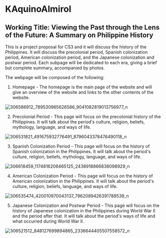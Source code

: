 # KAquinoAlmirol
## Working Title: Viewing the Past through the Lens of the Future: A Summary on Philippine History
This is a project proposal for CS3 and it will discuss the history of the Philippines. It will discuss the precolonial period, Spanish colonization period, American colonization period, and the Japanese colonization and postwar period. Each subpage will be dedicated to each era, giving a brief but complete summary, accompanied by photos. 

The webpage will be composed of the following: 

1. Homepage - The homepage is the main page of the website and will give an overview of the website and links to the other contents of the website.

![306586912_789530965626586_9041082819013756977_n](https://user-images.githubusercontent.com/112600858/190387656-6431d373-0172-424f-b1f2-c1b891b0e297.png)

2. Precolonial Period - This page will focus on the precolonial history of the Philippines. It will talk about the period's culture, religion, beliefs, mythology, language, and ways of life.

![306531821_491675932776491_8796043378476490118_n](https://user-images.githubusercontent.com/112600858/190387772-8ad7b854-b11e-41a4-83d2-3672d7a3f7f3.png)

3. Spanish Colonization Period - This page will focus on the history of Spanish colonization in the Philippines. It will talk about the period's culture, religion, beliefs, mythology, language, and ways of life. 

![306618459_1174816206465125_2438918866838098929_n](https://user-images.githubusercontent.com/112600858/190387821-2c21e7a7-9c5b-44ce-acb0-f72bb836ccc9.png)

4. American Colonization Period - This page will focus on the history of American colonization in the Philippines. It will talk about the period's culture, religion, beliefs, language, and ways of life. 

![306535474_420010970043137_7962089426391788539_n](https://user-images.githubusercontent.com/112600858/190387856-f405360c-5311-4d50-acd7-3e49fc14b2d2.png)

5. Japanese Colonization and Postwar Period - This page will focus on the history of Japanese colonization in the Philippines during World War II and the period after that. It will talk about the period's ways of life and what occurred during World War II. 

![306521512_848127699894865_2336644405507558572_n](https://user-images.githubusercontent.com/112600858/190387895-67589503-ef0f-4f3e-984a-4bafe4ef5d5d.png)
